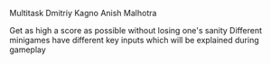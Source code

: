 Multitask
	Dmitriy Kagno
	Anish Malhotra

Get as high a score as possible without losing one's sanity
Different minigames have different key inputs which will be explained during gameplay


